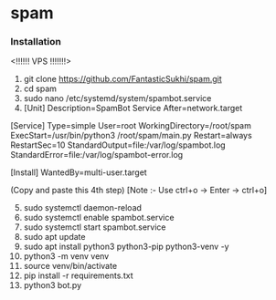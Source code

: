 # spam

### Installation

<!!!!!! VPS !!!!!!!>

1. git clone https://github.com/FantasticSukhi/spam.git
2. cd spam
3. sudo nano /etc/systemd/system/spambot.service
4. [Unit]
Description=SpamBot Service
After=network.target

[Service]
Type=simple
User=root
WorkingDirectory=/root/spam
ExecStart=/usr/bin/python3 /root/spam/main.py
Restart=always
RestartSec=10
StandardOutput=file:/var/log/spambot.log
StandardError=file:/var/log/spambot-error.log

[Install]
WantedBy=multi-user.target

(Copy and paste this 4th step)
[Note :- Use ctrl+o -> Enter -> ctrl+o]

5. sudo systemctl daemon-reload
6. sudo systemctl enable spambot.service
7. sudo systemctl start spambot.service
8. sudo apt update
9. sudo apt install python3 python3-pip python3-venv -y
10. python3 -m venv venv
11. source venv/bin/activate
12. pip install -r requirements.txt
13. python3 bot.py
